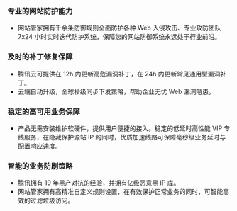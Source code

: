 
### 专业的网站防护能力
- 网站管家拥有千余条防御规则全面防护各种 Web 入侵攻击、专业攻防团队 7x24 小时实时迭代防护系统，保障您的网站防御系统永远处于行业前沿。

### 及时的补丁修复保障
- 腾讯云可提供在 12h 内更新高危漏洞补丁，在 24h 内更新常见通用型漏洞补丁。
- 云端自动升级，全球秒级同步下发策略，帮助企业无忧 Web 漏洞隐患。

### 稳定的高可用业务保障
- 产品无需安装维护软硬件，提供用户便捷的接入。稳定的低延时高性能 VIP 专线服务，在隐藏保护源站 IP 的同时，优质加速线路可保障毫秒级业务延时与配置响应速度。

### 智能的业务防刷策略
- 腾讯拥有 19 年黑产对抗的经验，并拥有亿级恶意黑 IP 库。
- 网站管家拥有高精准自定义规则设置，在有效保护正常业务的同时，可智能高效的过滤垃圾访问。
